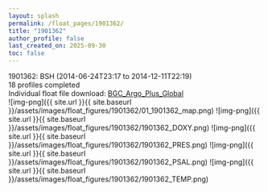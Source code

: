 ```yaml
---
layout: splash
permalink: /float_pages/1901362/
title: "1901362"
author_profile: false
last_created_on: 2025-09-30
toc: false
---
```

 
1901362: BSH (2014-06-24T23:17 to 2014-12-11T22:19)\
18 profiles completed\
Individual float file download: [BGC_Argo_Plus_Global](https://ftp.soest.hawaii.edu/bgc_argo_plus/Individual_Floats/outliers_removed/1901362_Sprof_processed.nc)\
![img-png]({{ site.url }}{{ site.baseurl }}/assets/images/float_figures/1901362/01_1901362_map.png)
![img-png]({{ site.url }}{{ site.baseurl }}/assets/images/float_figures/1901362/1901362_DOXY.png)
![img-png]({{ site.url }}{{ site.baseurl }}/assets/images/float_figures/1901362/1901362_PRES.png)
![img-png]({{ site.url }}{{ site.baseurl }}/assets/images/float_figures/1901362/1901362_PSAL.png)
![img-png]({{ site.url }}{{ site.baseurl }}/assets/images/float_figures/1901362/1901362_TEMP.png)
